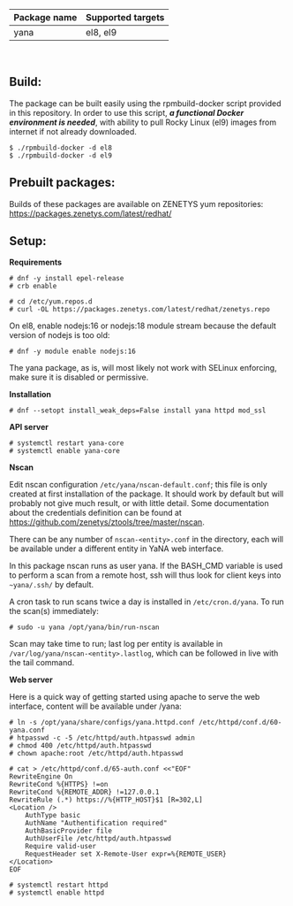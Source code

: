 | Package&nbsp;name | Supported&nbsp;targets |
| :--- | :--- |
| yana | el8, el9 |
<br/>

## Build:

The package can be built easily using the rpmbuild-docker script provided
in this repository. In order to use this script, _**a functional Docker
environment is needed**_, with ability to pull Rocky Linux (el9) images
from internet if not already downloaded.

```
$ ./rpmbuild-docker -d el8
$ ./rpmbuild-docker -d el9
```

## Prebuilt packages:

Builds of these packages are available on ZENETYS yum repositories:<br/>
https://packages.zenetys.com/latest/redhat/

## Setup:

**Requirements**

```
# dnf -y install epel-release
# crb enable

# cd /etc/yum.repos.d
# curl -OL https://packages.zenetys.com/latest/redhat/zenetys.repo
```

On el8, enable nodejs:16 or nodejs:18 module stream because the default version of nodejs is too old:

```
# dnf -y module enable nodejs:16
```

The yana package, as is, will most likely not work with SELinux enforcing, make sure it is disabled or permissive.

**Installation**

```
# dnf --setopt install_weak_deps=False install yana httpd mod_ssl
```

**API server**

```
# systemctl restart yana-core
# systemctl enable yana-core
```

**Nscan**

Edit nscan configuration `/etc/yana/nscan-default.conf`; this file is only created at first installation of the package. It should work by default but will probably not give much result, or with little detail. Some documentation about the credentials definition can be found at https://github.com/zenetys/ztools/tree/master/nscan.

There can be any number of `nscan-<entity>.conf` in the directory, each will be available under a different entity in YaNA web interface.

In this package nscan runs as user yana. If the BASH_CMD variable is used to perform a scan from a remote host, ssh will thus look for client keys into `~yana/.ssh/` by default.

A cron task to run scans twice a day is installed in `/etc/cron.d/yana`. To run the scan(s) immediately:

```
# sudo -u yana /opt/yana/bin/run-nscan
```

Scan may take time to run; last log per entity is available in `/var/log/yana/nscan-<entity>.lastlog`, which can be followed in live with the tail command.

**Web server**

Here is a quick way of getting started using apache to serve the web interface, content will be available under /yana:

```
# ln -s /opt/yana/share/configs/yana.httpd.conf /etc/httpd/conf.d/60-yana.conf
# htpasswd -c -5 /etc/httpd/auth.htpasswd admin
# chmod 400 /etc/httpd/auth.htpasswd
# chown apache:root /etc/httpd/auth.htpasswd

# cat > /etc/httpd/conf.d/65-auth.conf <<"EOF"
RewriteEngine On
RewriteCond %{HTTPS} !=on
RewriteCond %{REMOTE_ADDR} !=127.0.0.1
RewriteRule (.*) https://%{HTTP_HOST}$1 [R=302,L]
<Location />
    AuthType basic
    AuthName "Authentification required"
    AuthBasicProvider file
    AuthUserFile /etc/httpd/auth.htpasswd
    Require valid-user
    RequestHeader set X-Remote-User expr=%{REMOTE_USER}
</Location>
EOF

# systemctl restart httpd
# systemctl enable httpd
```

